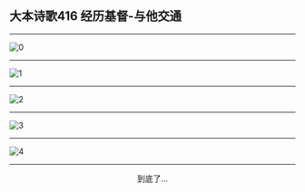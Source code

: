 
## 大本诗歌416 经历基督-与他交通
        
<div id="aplayer0"></div>

---

<img alt="0" data-original="https://cdn.jsdelivr.net/gh/k34869/shi/data/d0416/0">

---

<img alt="1" data-original="https://cdn.jsdelivr.net/gh/k34869/shi/data/d0416/1">

---

<img alt="2" data-original="https://cdn.jsdelivr.net/gh/k34869/shi/data/d0416/2">

---

<img alt="3" data-original="https://cdn.jsdelivr.net/gh/k34869/shi/data/d0416/3">

---

<img alt="4" data-original="https://cdn.jsdelivr.net/gh/k34869/shi/data/d0416/4">

---

<p style="text-align: center">到底了...</p>

<script src="/js/dist-view.js"></script>

<script>
MAIN.id = 'd0416';
        
const ap0 = new APlayer({
    container: document.getElementById('aplayer0'),
    volume: 1,
    loop: 'none',
    preload: 'none',
    audio: [{
        name: '大本诗歌416.mp3',
        artist: '大本诗歌',
        url: 'https://res.wx.qq.com/voice/getvoice?mediaid=MzI0NTk3MDM5M18yMjQ3NDkyNjE4',
        cover: '/favicon'
    }]
});
</script>
